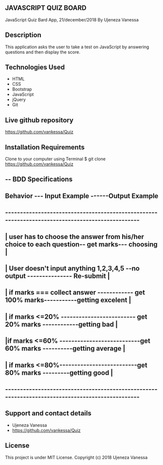 ## JAVASCRIPT QUIZ BOARD
JavaScript Quiz Bard App, 21/december/2018
By Ujeneza Vanessa                                                
## Description
This application asks the user to take a test on JavaScript by answering questions and then display the score.
## Technologies Used
* HTML
* CSS
* Bootstrap
* JavaScript
* jQuery
* Git
## Live github repository
https://github.com/vankessa/Quiz

## Installation Requirements
Clone to your computer using Terminal 
$ git clone https://github.com/vankessa/Quiz 

## -- BDD Specifications
## Behavior ---	Input Example ------Output Example
## ------------------------------------------------------------------------------------------------
## | user has to choose the answer from his/her choice to each question-- get marks--- choosing  |
## | User doesn't input anything 1,2,3,4,5 --no output  --------------- Re-submit                |
## | if marks === collect answer ------------ get 100% marks-----------getting excelent          |
## | if marks <=20% ------------------------- get 20% marks ------------getting bad              |
## |if marks <=60% ---------------------------get 60% marks ----------getting average            |
## | if marks <=80%--------------------------get 80% marks ---------getting good               |
## ------------------------------------------------------------------------------------------------

	
## Support and contact details
* Ujeneza Vanessa 
* https://github.com/vankessa/Quiz 

## License
This project is under MIT License. Copyright (c) 2018 Ujeneza Vanessa